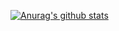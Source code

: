 [![Anurag's github stats](https://github-readme-stats.vercel.app/api?username=Scttpr)](https://github.com/anuraghazra/github-readme-stats)

<!--
**Scttpr/Scttpr** is a ✨ _special_ ✨ repository because its `README.md` (this file) appears on your GitHub profile.

Here are some ideas to get you started:

- 🔭 I’m currently working on ...
- 🌱 I’m currently learning ...
- 👯 I’m looking to collaborate on ...
- 🤔 I’m looking for help with ...
- 💬 Ask me about ...
- 📫 How to reach me: ...
- 😄 Pronouns: ...
- ⚡ Fun fact: ...
-->
